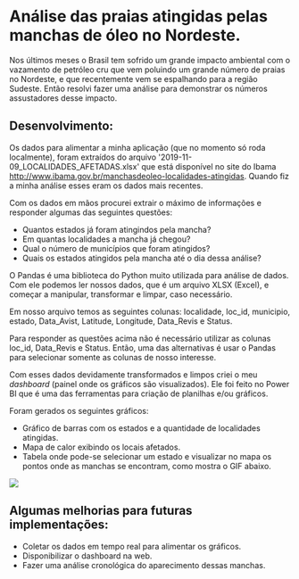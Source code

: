 # Análise das praias atingidas pelas manchas de óleo no Nordeste.

Nos últimos meses o Brasil tem sofrido um grande impacto ambiental com o vazamento de petróleo cru que vem poluindo um grande número de praias no Nordeste, e que recentemente vem se espalhando para a região Sudeste. Então resolvi fazer uma análise para demonstrar os números assustadores desse impacto.

## **Desenvolvimento:**

Os dados para alimentar a minha aplicação (que no momento só roda localmente), foram extraídos do arquivo '2019-11-09_LOCALIDADES_AFETADAS.xlsx' que está disponível no site do Ibama <http://www.ibama.gov.br/manchasdeoleo-localidades-atingidas>. Quando fiz a minha análise esses eram os dados mais recentes.
 
 Com os dados em mãos procurei extrair o máximo de informações e responder algumas das seguintes questões:
 
 - Quantos estados já foram atingindos pela mancha?
 - Em quantas localidades a mancha já chegou?
 - Qual o número de municípios que foram atingidos?
 - Quais os estados atingidos pela mancha até o dia dessa análise?
 
 O Pandas é uma biblioteca do Python muito utilizada para análise de dados. Com ele podemos ler nossos dados, que é um arquivo XLSX (Excel), e começar a manipular, transformar e limpar, caso necessário. 

 Em nosso arquivo temos as seguintes colunas: localidade, loc_id, municipio, estado, Data_Avist, Latitude, Longitude, Data_Revis e Status.
 
 Para responder as questões acima não é necessário utilizar as colunas loc_id, Data_Revis e Status. Então, uma das alternativas é usar o Pandas para selecionar somente as colunas de nosso interesse.
 
 Com esses dados devidamente transformados e limpos criei o meu _dashboard_ (painel onde os gráficos são visualizados). Ele foi feito no Power BI que é uma das ferramentas para criação de planilhas e/ou gráficos.
 
Foram gerados os seguintes gráficos:
 
 * Gráfico de barras com os estados e a quantidade de localidades atingidas.
 * Mapa de calor exibindo os locais afetados.
 * Tabela onde pode-se selecionar um estado e visualizar no mapa os pontos onde as manchas se encontram, como mostra o GIF abaixo.
 
![](Imagens/Aplicacao.gif)


## Algumas melhorias para futuras implementações:

- Coletar os dados em tempo real para alimentar os gráficos.
- Disponibilizar o dashboard na web.
- Fazer uma análise cronológica do aparecimento dessas manchas.













